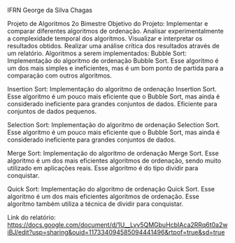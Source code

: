 IFRN
George da Silva Chagas

Projeto de Algoritmos 2o Bimestre 
Objetivo do Projeto:
Implementar e comparar diferentes algoritmos de ordenação.
Analisar experimentalmente a complexidade temporal dos algoritmos.
Visualizar e interpretar os resultados obtidos.
Realizar uma análise crítica dos resultados através de um relatório.
Algoritmos a serem implementados:
Bubble Sort: Implementação do algoritmo de ordenação Bubble Sort. Esse algoritmo é um dos mais simples e ineficientes, mas é um bom ponto de partida para a comparação com outros algoritmos.

Insertion Sort: Implementação do algoritmo de ordenação Insertion Sort. Esse algoritmo é um pouco mais eficiente que o Bubble Sort, mas ainda é considerado ineficiente para grandes conjuntos de dados. Eficiente para conjuntos de dados pequenos.

Selection Sort: Implementação do algoritmo de ordenação Selection Sort. Esse algoritmo é um pouco mais eficiente que o Bubble Sort, mas ainda é considerado ineficiente para grandes conjuntos de dados.

Merge Sort: Implementação do algoritmo de ordenação Merge Sort. Esse algoritmo é um dos mais eficientes algoritmos de ordenação, sendo muito utilizado em aplicações reais. Esse algoritmo é do tipo dividir para conquistar.

Quick Sort: Implementação do algoritmo de ordenação Quick Sort. Esse algoritmo é um dos mais eficientes algoritmos de ordenação. Esse algorítmo também utiliza a técnica de dividir para conquistar.

Link do relatório: https://docs.google.com/document/d/1U__Lvv5QMGbuHcbIAca2RRq6t0a2wiBJ/edit?usp=sharing&ouid=117334094585094441496&rtpof=true&sd=true
